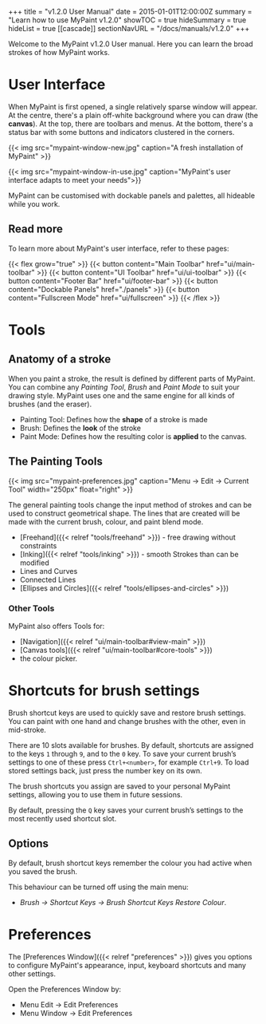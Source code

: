 +++
title = "v1.2.0 User Manual"
date = 2015-01-01T12:00:00Z
summary = "Learn how to use MyPaint v1.2.0"
showTOC = true
hideSummary = true
hideList = true
[[cascade]]
sectionNavURL = "/docs/manuals/v1.2.0"
+++

Welcome to the MyPaint v1.2.0 User manual. Here you can learn the broad strokes of how MyPaint works.

# User Interface
When MyPaint is first opened, a single relatively sparse window will appear. At the centre, there's a plain off-white
background where you can draw (the **canvas**). At the top, there are toolbars and menus. At the bottom, there's a
status bar with some buttons and indicators clustered in the corners.

{{< img src="mypaint-window-new.jpg" caption="A fresh installation of MyPaint" >}}

{{< img src="mypaint-window-in-use.jpg" caption="MyPaint's user interface adapts to meet your needs">}}

MyPaint can be customised with dockable panels and palettes, all hideable while you work.

## Read more
To learn more about MyPaint's user interface, refer to these pages:

{{< flex grow="true" >}}
    {{< button content="Main Toolbar" href="ui/main-toolbar" >}}
    {{< button content="UI Toolbar" href="ui/ui-toolbar" >}}
    {{< button content="Footer Bar" href="ui/footer-bar" >}}
    {{< button content="Dockable Panels" href="./panels" >}}
    {{< button content="Fullscreen Mode" href="ui/fullscreen" >}}
{{< /flex >}}

# Tools
## Anatomy of a stroke
When you paint a stroke, the result is defined by different parts of MyPaint. You can combine any _Painting Tool_,
_Brush_ and _Paint Mode_ to suit your drawing style. MyPaint uses one and the same engine for all kinds of brushes (and
the eraser).

* Painting Tool: Defines how the **shape** of a stroke is made
* Brush: Defines the **look** of the stroke
* Paint Mode: Defines how the resulting color is **applied** to the canvas.


## The Painting Tools
{{< img src="mypaint-preferences.jpg" caption="Menu -> Edit -> Current Tool" width="250px" float="right" >}}

The general painting tools change the input method of strokes and can be used to construct geometrical shape. The lines
that are created will be made with the current brush, colour, and paint blend mode.

* [Freehand]({{< relref "tools/freehand" >}}) - free drawing without constraints
* [Inking]({{< relref "tools/inking" >}}) - smooth Strokes than can be modified
* Lines and Curves
* Connected Lines
* [Ellipses and Circles]({{< relref "tools/ellipses-and-circles" >}})

### Other Tools
MyPaint also offers Tools for:
- [Navigation]({{< relref "ui/main-toolbar#view-main" >}})
- [Canvas tools]({{< relref "ui/main-toolbar#core-tools" >}})
- the colour picker.

# Shortcuts for brush settings
Brush shortcut keys are used to quickly save and restore brush settings. You can paint with one hand and change brushes
with the other, even in mid-stroke.

There are 10 slots available for brushes. By default, shortcuts are assigned to the keys `1` through `9`, and to the `0`
key. To save your current brush’s settings to one of these press `Ctrl+<number>`, for example `Ctrl+9`. To load stored
settings back, just press the number key on its own.

The brush shortcuts you assign are saved to your personal MyPaint settings, allowing you to use them in future sessions.

By default, pressing the `Q` key saves your current brush’s settings to the most recently used shortcut slot.

## Options
By default, brush shortcut keys remember the colour you had active when you saved the brush.

This behaviour can be turned off using the main menu:
- _Brush → Shortcut Keys → Brush Shortcut Keys Restore Colour_.

# Preferences
The [Preferences Window]({{< relref "preferences" >}}) gives you options to configure
MyPaint's appearance, input, keyboard shortcuts and many other settings.

Open the Preferences Window by:
* Menu Edit -> Edit Preferences
* Menu Window -> Edit Preferences
